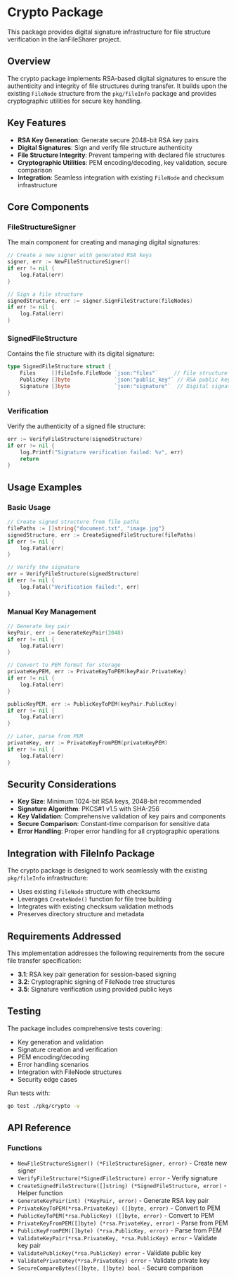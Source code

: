 # Crypto Package

This package provides digital signature infrastructure for file structure verification in the lanFileSharer project.

## Overview

The crypto package implements RSA-based digital signatures to ensure the authenticity and integrity of file structures during transfer. It builds upon the existing `FileNode` structure from the `pkg/fileInfo` package and provides cryptographic utilities for secure key handling.

## Key Features

- **RSA Key Generation**: Generate secure 2048-bit RSA key pairs
- **Digital Signatures**: Sign and verify file structure authenticity
- **File Structure Integrity**: Prevent tampering with declared file structures
- **Cryptographic Utilities**: PEM encoding/decoding, key validation, secure comparison
- **Integration**: Seamless integration with existing `FileNode` and checksum infrastructure

## Core Components

### FileStructureSigner

The main component for creating and managing digital signatures:

```go
// Create a new signer with generated RSA keys
signer, err := NewFileStructureSigner()
if err != nil {
    log.Fatal(err)
}

// Sign a file structure
signedStructure, err := signer.SignFileStructure(fileNodes)
if err != nil {
    log.Fatal(err)
}
```

### SignedFileStructure

Contains the file structure with its digital signature:

```go
type SignedFileStructure struct {
    Files     []fileInfo.FileNode `json:"files"`     // File structure
    PublicKey []byte              `json:"public_key"` // RSA public key
    Signature []byte              `json:"signature"`  // Digital signature
}
```

### Verification

Verify the authenticity of a signed file structure:

```go
err := VerifyFileStructure(signedStructure)
if err != nil {
    log.Printf("Signature verification failed: %v", err)
    return
}
```

## Usage Examples

### Basic Usage

```go
// Create signed structure from file paths
filePaths := []string{"document.txt", "image.jpg"}
signedStructure, err := CreateSignedFileStructure(filePaths)
if err != nil {
    log.Fatal(err)
}

// Verify the signature
err = VerifyFileStructure(signedStructure)
if err != nil {
    log.Fatal("Verification failed:", err)
}
```

### Manual Key Management

```go
// Generate key pair
keyPair, err := GenerateKeyPair(2048)
if err != nil {
    log.Fatal(err)
}

// Convert to PEM format for storage
privateKeyPEM, err := PrivateKeyToPEM(keyPair.PrivateKey)
if err != nil {
    log.Fatal(err)
}

publicKeyPEM, err := PublicKeyToPEM(keyPair.PublicKey)
if err != nil {
    log.Fatal(err)
}

// Later, parse from PEM
privateKey, err := PrivateKeyFromPEM(privateKeyPEM)
if err != nil {
    log.Fatal(err)
}
```

## Security Considerations

- **Key Size**: Minimum 1024-bit RSA keys, 2048-bit recommended
- **Signature Algorithm**: PKCS#1 v1.5 with SHA-256
- **Key Validation**: Comprehensive validation of key pairs and components
- **Secure Comparison**: Constant-time comparison for sensitive data
- **Error Handling**: Proper error handling for all cryptographic operations

## Integration with FileInfo Package

The crypto package is designed to work seamlessly with the existing `pkg/fileInfo` infrastructure:

- Uses existing `FileNode` structure with checksums
- Leverages `CreateNode()` function for file tree building
- Integrates with existing checksum validation methods
- Preserves directory structure and metadata

## Requirements Addressed

This implementation addresses the following requirements from the secure file transfer specification:

- **3.1**: RSA key pair generation for session-based signing
- **3.2**: Cryptographic signing of FileNode tree structures
- **3.5**: Signature verification using provided public keys

## Testing

The package includes comprehensive tests covering:

- Key generation and validation
- Signature creation and verification
- PEM encoding/decoding
- Error handling scenarios
- Integration with FileNode structures
- Security edge cases

Run tests with:
```bash
go test ./pkg/crypto -v
```

## API Reference

### Functions

- `NewFileStructureSigner() (*FileStructureSigner, error)` - Create new signer
- `VerifyFileStructure(*SignedFileStructure) error` - Verify signature
- `CreateSignedFileStructure([]string) (*SignedFileStructure, error)` - Helper function
- `GenerateKeyPair(int) (*KeyPair, error)` - Generate RSA key pair
- `PrivateKeyToPEM(*rsa.PrivateKey) ([]byte, error)` - Convert to PEM
- `PublicKeyToPEM(*rsa.PublicKey) ([]byte, error)` - Convert to PEM
- `PrivateKeyFromPEM([]byte) (*rsa.PrivateKey, error)` - Parse from PEM
- `PublicKeyFromPEM([]byte) (*rsa.PublicKey, error)` - Parse from PEM
- `ValidateKeyPair(*rsa.PrivateKey, *rsa.PublicKey) error` - Validate key pair
- `ValidatePublicKey(*rsa.PublicKey) error` - Validate public key
- `ValidatePrivateKey(*rsa.PrivateKey) error` - Validate private key
- `SecureCompareBytes([]byte, []byte) bool` - Secure comparison